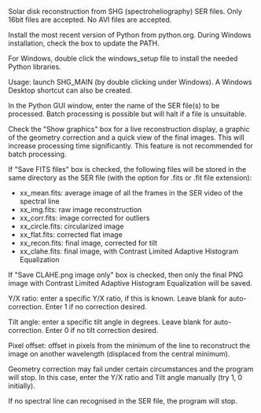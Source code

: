 Solar disk reconstruction from SHG (spectroheliography) SER files. Only 16bit files are accepted. No AVI files are accepted.

Install the most recent version of Python from python.org. During Windows installation, check the box to update the PATH.

For Windows, double click the windows_setup file to install the needed Python libraries.

Usage: launch SHG_MAIN (by double clicking under Windows). A Windows Desktop shortcut can also be created.

In the Python GUI window, enter the name of the SER file(s) to be processed. Batch processing is possible but will halt if a file is unsuitable.

Check the "Show graphics" box for a live reconstruction display, a graphic of the geometry correction and a quick view of the final images. 
This will increase processing time significantly. This feature is not recommended for batch processing.

If "Save FITS files" box is checked, the following files will be stored in the same directory as the SER file (with the option for .fits or .fit file extension):

- xx_mean.fits: average image of all the frames in the SER video of the spectral line
- xx_img.fits: raw image reconstruction
- xx_corr.fits: image corrected for outliers
- xx_circle.fits: circularized image
- xx_flat.fits: corrected flat image
- xx_recon.fits: final image, corrected for tilt
- xx_clahe.fits: final image, with Contrast Limited Adaptive Histogram Equalization

If "Save CLAHE.png image only" box is checked, then only the final PNG image with Contrast Limited Adaptive Histogram Equalization will be saved.

Y/X ratio: enter a specific Y/X ratio, if this is known. Leave blank for auto-correction. Enter 1 if no correction desired.

Tilt angle: enter a specific tilt angle in degrees. Leave blank for auto-correction. Enter 0 if no tilt correction desired.

Pixel offset: offset in pixels from the minimum of the line to reconstruct the image on another wavelength (displaced from the central minimum).

Geometry correction may fail under certain circumstances and the program will stop. In this case, enter the Y/X ratio and Tilt angle manually (try 1, 0 initially).

If no spectral line can recognised in the SER file, the program will stop.

